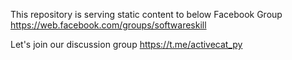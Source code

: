 This repository is serving static content to below Facebook Group https://web.facebook.com/groups/softwareskill

Let's join our discussion group https://t.me/activecat_py 
